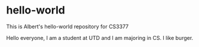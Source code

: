 # hello-world
This is Albert's hello-world repository for CS3377

Hello everyone, I am a student at UTD and I am majoring in CS.
I like burger.
